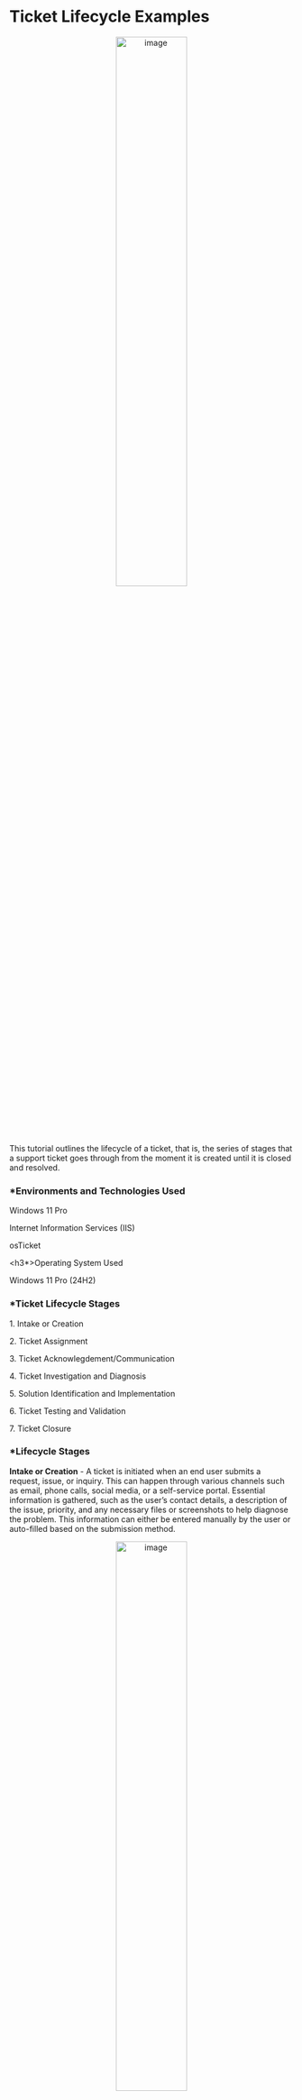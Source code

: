 <h1>Ticket Lifecycle Examples</h1>
<p align="center"><img src="https://i.imgur.com/RPZ9Gws.png" height="50%" width="50%" alt="image"/>
<br>
<p> This tutorial outlines the lifecycle of a ticket, that is, the series of stages that a support ticket goes through from the moment it is created until it is closed and resolved.</p>

<h3>*Environments and Technologies Used</h3>
<p>Windows 11 Pro</p>
<p>Internet Information Services (IIS)</p>
<p>osTicket</p>

<h3*>Operating System Used</h3>
<p>Windows 11 Pro (24H2)</p>

<h3>*Ticket Lifecycle Stages</h3>
<p>1. Intake or Creation</p>
<p>2. Ticket Assignment</p>
<p>3. Ticket Acknowlegdement/Communication</p>
<p>4. Ticket Investigation and Diagnosis</p>
<P>5. Solution Identification and Implementation</P>
<p>6. Ticket Testing and Validation</p>
<p>7. Ticket Closure</p>


<h3>*Lifecycle Stages</h3>
<p><b>Intake or Creation</b> - A ticket is initiated when an end user submits a request, issue, or inquiry. This can happen through various channels such as email, phone calls, social media, or a self-service portal. Essential information is gathered, such as the user’s contact details, a description of the issue, priority, and any necessary files or screenshots to help diagnose the problem. This information can either be entered manually by the user or auto-filled based on the submission method.</p>
<p align="center"><img src="https://i.imgur.com/j7DMLge.png" height="50%" width="50%" alt="image"/>

<p><b>Ticket Assignment</b> - The ticket is categorized based on the severity and also prioritized based on the urgency and the impact of the issue(e.g. emergency, high, normal, low).  After this is done, the ticket now is assigned to the appropriate support team or agent based on their expertise, the category of the ticket, or availability. 
<p align="center"><img src="https://i.imgur.com/ow1lzJ2.png" height="50%" width="50%" alt="image"/>
<p align="center"><img src="https://i.imgur.com/JfCbKIB.png" height="50%" width="50%" alt="image"/>
<p align="center"><img src="https://i.imgur.com/6VImid9.png" height="50%" width="50%" alt="image"/>

<p><b>Ticket Acknowledgment/Communication</b> - A confirmation message is sent to the user to acknowledge that their ticket has been received, with a unique ticket ID. More enquiries can also be made to get to know more about the issue the user is having.</p>
<p align="center"><img src="https://i.imgur.com/qDEScnf.png" height="50%" width="50%" alt="image"/>

<p><b>Ticket Investigation and Diagnosis</b> - The assigned support agent begins analyzing the ticket to identify the root cause of the problem. This may involve checking system logs, reviewing user input, or performing diagnostic tests.  If necessary, the agent may request more information from the user to better understand the problem.</p>

<p><b>Solution Identification and Implementation</b> - Once the issue is diagnosed, the agent identifies an appropriate solution, which may involve applying a patch, updating software, reconfiguring settings, or guiding the user through troubleshooting steps.</p>

<p><b>Ticket Testing and Validation</b> - After implementing the solution, the agent may ask the user to confirm whether the issue has been resolved or perform additional checks to ensure the issue no longer persists.</p>

<p><b>Ticket Closure</b> - When the user confirms that the issue has been resolved and is satisfied, the ticket may now be closed. A final resolution summary is added to the ticket for future reference. This includes the solution provided, steps taken, and any important notes about the issue.</p>
<p align="center"><img src="https://i.imgur.com/9gBRbd2.png" height="50%" width="50%" alt="image"/>
<p align="center"><img src="https://i.imgur.com/5PA5UCZ.jpeg" height="50%" width="50%" alt="image"/>




